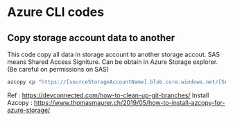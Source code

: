 # Azure CLI codes

## Copy storage account data to another 
This code copy all data in storage account to another storage accout. SAS means Shared Access Signiture. Can be obtain in Azure Storage explorer. (Be careful on permissions on SAS) 
```bash
azcopy cp "https://[sourceStorageAccountName].blob.core.windows.net/[SAS]" "https://[targetStorageAccountName].blob.core.windows.net/[SAS]" --recursive
```
Ref : https://devconnected.com/how-to-clean-up-git-branches/
Install Azcopy : https://www.thomasmaurer.ch/2019/05/how-to-install-azcopy-for-azure-storage/



